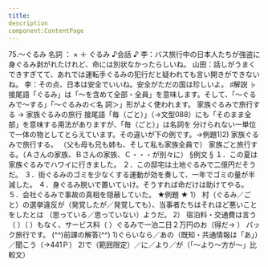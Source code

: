 ```yaml
---
title:
description
component:ContentPage
---
```



75.～ぐるみ
名詞 ： × ＋ ぐるみ
♪会話 ♪
李：バス旅行中の日本人たちが強盗に身ぐるみ剥がれたけれど、命には別状なかったらしいね。 山田：話しがうまくできすぎてて、あれでは運転手ぐるみの犯行だと疑われても言い開きができないね。
李：その点、日本は安全でいいね。安全がただの国は珍しいよ。
♯解説 ♭
接尾語「ぐるみ」は「～を含めて全部・全員」を意味します。そして、「～ぐるみで～する」「～ぐるみの＜名
詞＞」形がよく使われます。
家族ぐるみで旅行する → 家族ぐるみの旅行 接尾語「毎（ごと）」（→文型088）にも「そのまま全部」を意味する用法がありますが、「毎（ごと）」は名詞を
分けられない一単位で一体の物としてとらえています。その違いが下の例です。→例題1)2)
家族ぐるみで旅行する。 （父も母も兄も姉も、そして私も家族全員で） 家族ごと旅行する。（Ａさんの家族、Ｂさんの家族、Ｃ・・・が別々に）
§例文 §
１．この夏は家族ぐるみでハワイに行きました。
２．この邸宅は土地ぐるみで二億円だそうだ。
３．街ぐるみのゴミを少なくする運動が効を奏して、一年でゴミの量が半減した。
４．身ぐるみ脱いで置いていけ。そうすれば命だけは助けてやる。
５．会社ぐるみで事故の真相を隠蔽していた。
★例題 ★
1） 村（ぐるみ／ごと）の選挙違反が（発覚したが／発覚しても）、当事者たちはそれほど悪いことをしたとは
（思っている／思っていない）ようだ。
2） 宿泊料・交通費は言う（ ）（ ）もなく、サービス料（ ）ぐるみで一泊二日２万円のお（得だ→ ）
パック旅行です。
(^^)前課の解答(^^)
1)ぐらいなら／あの（既知・共通情報は「あ」）／聞こう（→441Ｐ）
2)で（範囲限定）／に／より／が（「～より～方が～」比較文）
